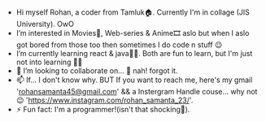 - Hi myself Rohan, a coder from Tamluk🏠. Currently I'm in collage (JIS University). OwO
- I’m interested in Movies🍿, Web-series & Anime🎞️ aslo but when I aslo got bored from those too then sometimes I do code n stuff 😉
- I’m currently learning react & java😶‍🌫️. Both are fun to learn, but I'm just not into learning 🤷‍♂️
- 💞️ I’m looking to collaborate on... 🙁 nah! forgot it.
- 📫 If... I don't know why. BUT If you want to reach me, here's my gmail 'rohansamanta45@gmail.com' && a Instergram Handle couse... why not 😉 'https://www.instagram.com/rohan_samanta_23/'.
- ⚡ Fun fact: I'm a programmer!(isn't that shocking🤯).
